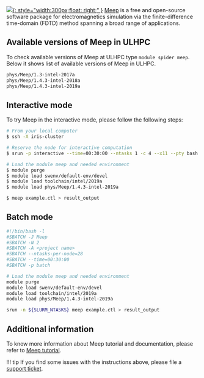 [![](https://meep.readthedocs.io/en/latest/images/Meep-banner.png){: style="width:300px;float: right;" }](https://meep.readthedocs.io/en/latest/)
[Meep](https://meep.readthedocs.io/en/latest/) is a free and open-source
software package for electromagnetics simulation via
the finite-difference time-domain (FDTD) method spanning a
broad range of applications.

## Available versions of Meep in ULHPC
To check available versions of Meep at ULHPC type `module spider meep`.
Below it shows list of available versions of Meep in ULHPC.
```bash
phys/Meep/1.3-intel-2017a
phys/Meep/1.4.3-intel-2018a
phys/Meep/1.4.3-intel-2019a
```

## Interactive mode
To try Meep in the interactive mode, please follow the following steps:

```bash
# From your local computer
$ ssh -X iris-cluster

# Reserve the node for interactive computation
$ srun -p interactive --time=00:30:00 --ntasks 1 -c 4 --x11 --pty bash -i

# Load the module meep and needed environment 
$ module purge
$ module load swenv/default-env/devel
$ module load toolchain/intel/2019a
$ module load phys/Meep/1.4.3-intel-2019a

$ meep example.ctl > result_output
```

## Batch mode
```bash
#!/bin/bash -l
#SBATCH -J Meep
#SBATCH -N 2
#SBATCH -A <project name>
#SBATCH --ntasks-per-node=28
#SBATCH --time=00:30:00
#SBATCH -p batch

# Load the module meep and needed environment 
module purge
module load swenv/default-env/devel
module load toolchain/intel/2019a
module load phys/Meep/1.4.3-intel-2019a

srun -n ${SLURM_NTASKS} meep example.ctl > result_output
```
## Additional information
To know more information about Meep tutorial and documentation,
please refer to [Meep tutorial](http://ab-initio.mit.edu/wiki/index.php/Meep_tutorial).

!!! tip
    If you find some issues with the instructions above,
    please file a [support ticket](https://hpc.uni.lu/support).
    